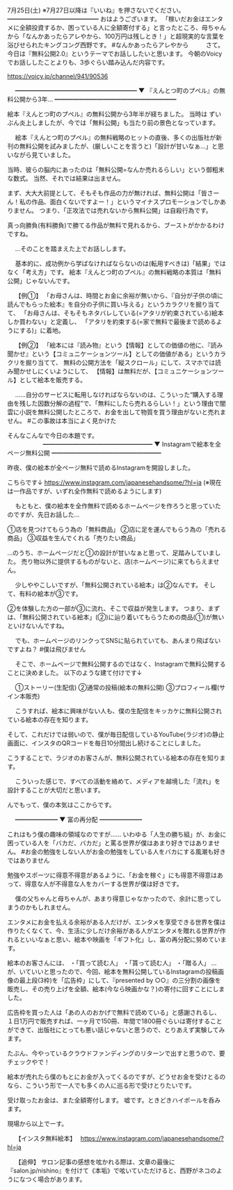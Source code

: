 7月25日(土) ※7月27日以降は『いいね』を押さないでください。
━━━━━━━━━━━━━━━
おはようございます。
「稼いだお金はエンタメに全額投資するか、困っている人に全額寄付する」と言ったところ、母ちゃんから「なんかあったらアレやから、100万円は残しとき！」と超現実的な言葉を浴びせられたキングコング西野です。
#なんかあったらアレやから
　
　
さて。
今日は『無料公開2.0』というテーマでお話ししたいと思います。
今朝のVoicyでお話ししたことよりも、3歩ぐらい踏み込んだ内容です。

https://voicy.jp/channel/941/90536

　
━━━━━━━━━━━━━━━━━━━━
▼ 『えんとつ町のプペル』の無料公開から3年…
━━━━━━━━━━━━━━━━━━━━

絵本『えんとつ町のプペル』の無料公開から3年半が経ちました。
当時は ずいぶん炎上しましたが、今では「無料公開」も当たり前の景色となっています。

　
絵本『えんとつ町のプペル』の無料戦略のヒットの直後、多くの出版社が新刊の無料公開を試みましたが、(厳しいことを言うと)「設計が甘いなぁ…」と思いながら見ていました。

当時、彼らの脳内にあったのは「無料公開=なんか売れるらしい」という御粗末な数式。
当然、それでは結果は出ません。

まず、大大大前提として、そもそも作品の力が無ければ、無料公開は「皆さーん！私の作品、面白くないですよー！」というマイナスプロモーションでしかありません。
つまり、「正攻法では売れないから無料公開」は自殺行為です。

真っ向勝負(有料勝負)で勝てる作品が無料で見れるから、ブーストがかかるわけですね。

　
…そのことを踏まえた上でお話しします。

　
基本的に、成功例から学ばなければならないのは(転用すべきは)「結果」ではなく「考え方」です。
絵本『えんとつ町のプペル』の無料戦略の本質は「無料公開」じゃないんです。

　
【例①】
「お母さんは、時間とお金に余裕が無いから、『自分が子供の頃に読んでもらった絵本』を自分の子供に買い与える」というカラクリを掘り当てて、
「お母さんは、そもそもネタバレしている(=アタリが約束されている)絵本しか買わない」と定義し、
「アタリを約束する(=家で無料で最後まで読めるようにする)」に着地。

　
【例②】
「絵本には『読み物』という【情報】としての価値の他に、『読み聞かせ』という【コミュニケーションツール】としての価値がある」というカラクリを掘り当てて、
無料の公開方法を「縦スクロール」にして、スマホでは読み聞かせしにくいようにして、
【情報】は無料だが、【コミュニケーションツール】として絵本を販売する。

　
……自分のサービスに転用しなければならないのは、こういった“購入する理由を残した因数分解の過程”で、「無料にしたら売れるらしい！」という理由で闇雲に小説を無料公開したところで、お金を出して物質を買う理由がないと売れません。
#この事故は本当によく見かけた
　

そんなこんなで今日の本題です。
　
　　
　　
━━━━━━━━━━━━━━━━━━
▼ Instagramで絵本を全ページ無料公開
━━━━━━━━━━━━━━━━━━

昨夜、僕の絵本が全ページ無料で読めるInstagramを開設しました。

こちらです↓
https://www.instagram.com/japanesehandsome/?hl=ja
(※現在は一作品ですが、いずれ全作無料で読めるようにします)

　
もともと、僕の絵本を全作無料で読めるホームページを作ろうと思っていたのですが、先日お話した…

①店を見つけてもらう為の「無料商品」
②店に足を運んでもらう為の「売れる商品」
③収益を生んでくれる「売りたい商品」

…のうち、ホームページだと①の設計が甘いなぁと思って、足踏みしていました。
売り物以外に提供するものがないと、店(ホームページ)に来てもらえません。

　
少しややこしいですが、「無料公開されている絵本」は②なんです。
そして、有料の絵本が③です。

②を体験した方の一部が③に流れ、そこで収益が発生します。
つまり、まずは、「無料公開されている絵本」(②)に辿り着いてもらうための商品(①)が無いといけないんですね。

　
でも、ホームページのリンクってSNSに貼られていても、あんまり飛ばないですよね？
#僕は飛びません

　
そこで、ホームページで無料公開するのではなく、Instagramで無料公開することに決めました。
以下のような建て付けです↓

　
①ストーリー(生配信)
②通常の投稿(絵本の無料公開)
③プロフィール欄(サイン本販売)

　
こうすれば、絵本に興味がない人も、僕の生配信をキッカケに無料公開されている絵本の存在を知ります。
　

そして、これだけでは弱いので、僕が毎日配信しているYouTube(ラジオ)の静止画面に、インスタのQRコードを毎日10分間出し続けることにしました。

こうすることで、ラジオのお客さんが、無料公開されている絵本の存在を知ります。

　
こういった感じで、すべての活動を絡めて、メディアを越境した「流れ」を設計することが大切だと思います。

んでもって、僕の本気はここからです。

　
━━━━━━━
▼ 富の再分配
━━━━━━━

これはもう僕の趣味の領域なのですが……
いわゆる「人生の勝ち組」が、お金に困っている人を「バカだ、バカだ」と罵る世界が僕はあまり好きではありません。
#お金の勉強をしない人がお金の勉強をしている人をバカにする風潮も好きではありません
　

勉強やスポーツに得意不得意があるように、「お金を稼ぐ」にも得意不得意はあって、得意な人が不得意な人をカバーする世界が僕は好きです。

　
僕の父ちゃんと母ちゃんが、あまり得意じゃなかったので、余計に思ってしまうのかもしれません。

エンタメにお金を払える余裕がある人だけが、エンタメを享受できる世界を僕は作りたくなくて、今、生活に少しだけ余裕がある人がエンタメを贈れる世界が作れるといいなぁと思い、絵本や映画を「ギフト化」し、富の再分配に努めています。

絵本のお客さんには、
・「買って読む人」
・「貰って読む人」
・「贈る人」
…が、いていいと思ったので、今回、絵本を無料公開しているInstagramの投稿画像の最上段(3枠)を「広告枠」にして、『presented by ○○』の三分割の画像を販売し、その売り上げを全額、絵本(今なら映画かな？)の寄付に回すことにしました。

広告枠を買った人は「あの人のおかげで無料で読めている」と感謝されるし、
１日1万円で販売すれば、一ヶ月で150冊、年間で1800冊ぐらいは寄付することができて、出版社にとっても悪い話じゃないと思うので、とりあえず実験してみます。

たぶん、今やっているクラウドファンディングのリターンで出すと思うので、要チェックやで！

絵本が売れたら僕のもとにお金が入ってくるのですが、どうせお金を受けとるのなら、こういう形で一人でも多くの人に巡る形で受けとりたいです。

受け取ったお金は、また全額寄付します。
嘘です。ときどきハイボールを呑みます。

現場から以上でーす。

　
【インスタ無料絵本】　
https://www.instagram.com/japanesehandsome/?hl=ja
　

　
【追伸】
サロン記事の感想を呟かれる際は、文章の最後に『salon.jp/nishino』を付けて《本垢》で呟いていただけると、西野がネコのようになつく場合があります。
